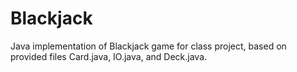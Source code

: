 # Blackjack

Java implementation of Blackjack game for class project, based on provided files Card.java, IO.java, and Deck.java.
